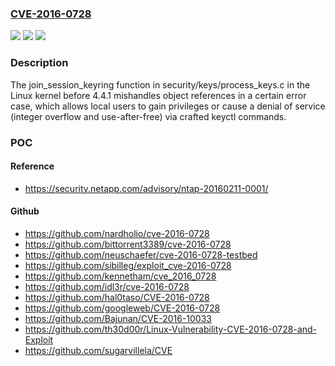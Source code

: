 ### [CVE-2016-0728](https://cve.mitre.org/cgi-bin/cvename.cgi?name=CVE-2016-0728)
![](https://img.shields.io/static/v1?label=Product&message=n%2Fa&color=blue)
![](https://img.shields.io/static/v1?label=Version&message=n%2Fa&color=blue)
![](https://img.shields.io/static/v1?label=Vulnerability&message=n%2Fa&color=brighgreen)

### Description

The join_session_keyring function in security/keys/process_keys.c in the Linux kernel before 4.4.1 mishandles object references in a certain error case, which allows local users to gain privileges or cause a denial of service (integer overflow and use-after-free) via crafted keyctl commands.

### POC

#### Reference
- https://security.netapp.com/advisory/ntap-20160211-0001/

#### Github
- https://github.com/nardholio/cve-2016-0728
- https://github.com/bittorrent3389/cve-2016-0728
- https://github.com/neuschaefer/cve-2016-0728-testbed
- https://github.com/sibilleg/exploit_cve-2016-0728
- https://github.com/kennetham/cve_2016_0728
- https://github.com/idl3r/cve-2016-0728
- https://github.com/hal0taso/CVE-2016-0728
- https://github.com/googleweb/CVE-2016-0728
- https://github.com/Bajunan/CVE-2016-10033
- https://github.com/th30d00r/Linux-Vulnerability-CVE-2016-0728-and-Exploit
- https://github.com/sugarvillela/CVE

